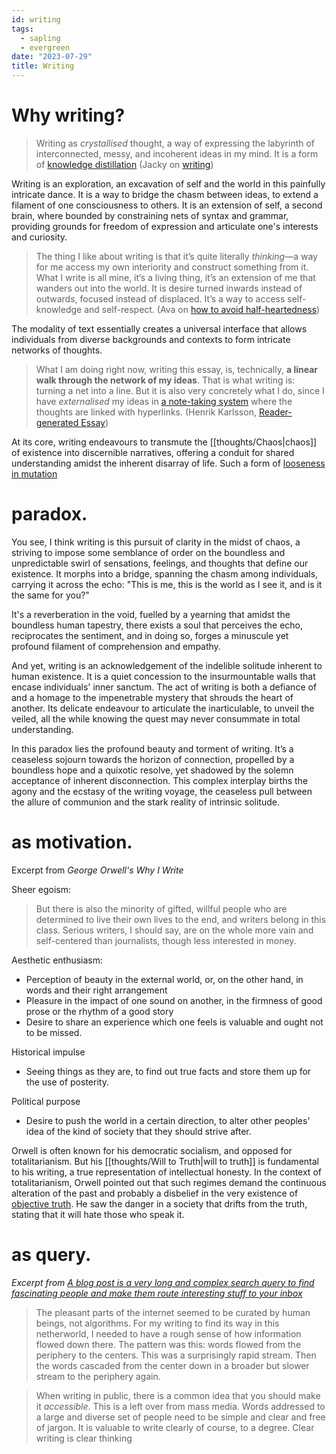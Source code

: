 ```yaml
---
id: writing
tags:
  - sapling
  - evergreen
date: "2023-07-29"
title: Writing
---
```


# Why writing?

> Writing as _crystallised_ thought, a way of expressing the labyrinth of interconnected, messy, and incoherent ideas in my mind. It is a form of [knowledge distillation](https://jzhao.xyz/thoughts/knowledge-distillation) (Jacky on [writing](https://jzhao.xyz/thoughts/writing))

Writing is an exploration, an excavation of self and the world in this painfully intricate dance. It is a way to bridge the chasm between ideas, to extend a filament of one consciousness to others. It is an extension of self, a second brain, where bounded by constraining nets of syntax and grammar, providing grounds for freedom of expression and articulate one's interests and curiosity.

> The thing I like about writing is that it’s quite literally *thinking*—a way for me access my own interiority and construct something from it. What I write is all mine, it’s a living thing, it’s an extension of me that wanders out into the world. It is desire turned inwards instead of outwards, focused instead of displaced. It’s a way to access self-knowledge and self-respect. (Ava on [how to avoid half-heartedness](https://www.avabear.xyz/p/how-to-avoid-half-heartedness))

The modality of text essentially creates a universal interface that allows individuals from diverse backgrounds and contexts to form intricate networks of thoughts.

> What I am doing right now, writing this essay, is, technically, **a linear walk through the network of my ideas**. That is what writing is: turning a net into a line. But it is also very concretely what I do, since I have _externalised_ my ideas in [a note-taking system](https://obsidian.md/) where the thoughts are linked with hyperlinks. (Henrik Karlsson, [Reader-generated Essay](https://www.lesswrong.com/posts/ZtMsyMP5F7zzP8Gvc/reader-generated-essays))

At its core, writing endeavours to transmute the [[thoughts/Chaos|chaos]] of existence into discernible narratives, offering a conduit for shared understanding amidst the inherent disarray of life. Such a form of [looseness in mutation](https://subconscious.substack.com/p/hypertext-montage)

# paradox.

You see, I think writing is this pursuit of clarity in the midst of chaos, a striving to impose some semblance of order on the boundless and unpredictable swirl of sensations, feelings, and thoughts that define our existence. It morphs into a bridge, spanning the chasm among individuals, carrying it across the echo: "This is me, this is the world as I see it, and is it the same for you?"

It's a reverberation in the void, fuelled by a yearning that amidst the boundless human tapestry, there exists a soul that perceives the echo, reciprocates the sentiment, and in doing so, forges a minuscule yet profound filament of comprehension and empathy.

And yet, writing is an acknowledgement of the indelible solitude inherent to human existence. It is a quiet concession to the insurmountable walls that encase individuals' inner sanctum. The act of writing is both a defiance of and a homage to the impenetrable mystery that shrouds the heart of another. Its delicate endeavour to articulate the inarticulable, to unveil the veiled, all the while knowing the quest may never consummate in total understanding.

In this paradox lies the profound beauty and torment of writing. It’s a ceaseless sojourn towards the horizon of connection, propelled by a boundless hope and a quixotic resolve, yet shadowed by the solemn acceptance of inherent disconnection. This complex interplay births the agony and the ecstasy of the writing voyage, the ceaseless pull between the allure of communion and the stark reality of intrinsic solitude.

# as motivation.

Excerpt from _George Orwell's Why I Write_

Sheer egoism:
  > But there is also the minority of gifted, willful people who are determined to live their own lives to the end, and writers belong in this class. Serious writers, I should say, are on the whole more vain and self-centered than journalists, though less interested in money.

Aesthetic enthusiasm:
  - Perception of beauty in the external world, or, on the other hand, in words and their right arrangement
  - Pleasure in the impact of one sound on another, in the firmness of good prose or the rhythm of a good story
  - Desire to share an experience which one feels is valuable and ought not to be missed.

Historical impulse
  - Seeing things as they are, to find out true facts and store them up for the use of posterity.

Political purpose
  - Desire to push the world in a certain direction, to alter other peoples' idea of the kind of society that they should strive after.

Orwell is often known for his democratic socialism, and opposed for totalitarianism. But his [[thoughts/Will to Truth|will to truth]] is fundamental to his writing, a true representation of intellectual honesty. In the context of totalitarianism, Orwell pointed out that such regimes demand the continuous alteration of the past and probably a disbelief in the very existence of [objective truth](https://www.goodreads.com/book/show/35610790-orwell-on-truth). He saw the danger in a society that drifts from the truth, stating that it will hate those who speak it.


# as query.

_Excerpt from [A blog post is a very long and complex search query to find fascinating people and make them route interesting stuff to your inbox](https://www.henrikkarlsson.xyz/p/search-query)_

> The pleasant parts of the internet seemed to be curated by human beings, not algorithms. For my writing to find its way in this netherworld, I needed to have a rough sense of how information flowed down there. The pattern was this: words flowed from the periphery to the centers. This was a surprisingly rapid stream. Then the words cascaded from the center down in a broader but slower stream to the periphery again.

> When writing in public, there is a common idea that you should make it *accessible*. This is a left over from mass media. Words addressed to a large and diverse set of people need to be simple and clear and free of jargon. It is valuable to write clearly of course, to a degree. Clear writing is clear thinking

<!-- # as thoughts. -->
<!-- Chain of thoughts -->
<!-- # as art. -->
<!-- > We end -->
